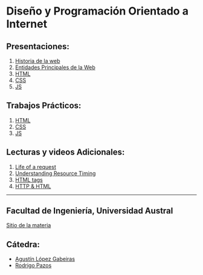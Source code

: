 <!-- https://docs.github.com/es/pages/setting-up-a-github-pages-site-with-jekyll/testing-your-github-pages-site-locally-with-jekyll -->
# Diseño y Programación Orientado a Internet

## Presentaciones:

1. [Historia de la web](history)
2. [Entidades Principales de la Web](entities)
3. [HTML](html)
4. [CSS](https://docs.google.com/presentation/d/1JdnY5TeHZlFTRQZf4UGqXoW4w7UM0i8T6kAlwHrgmK8/edit)
5. [JS](https://docs.google.com/presentation/d/1P-Jf6gOVHsLrgL1TpIcoGhiRM6qTxD6tzC95hpJ9dAw/edit)
<!--6. [Reactive](reactive) -->
<!--?. [Structured Data](structured-data) -->

## Trabajos Prácticos:

1. [HTML](practice/html)
2. [CSS](practice/styles)
3. [JS](practice/js)
<!-- 3. [JS](practice/js)  -->
<!-- 4. [JS++](practice/js++) -->
<!-- 5. [Scrapping](practice/scrapping) -->
<!-- 6. [Reactive](practice/reactive) -->
<!-- 7. [RestApi](practice/restapi) -->
<!-- 8. [Serverless](practice/serverless) -->
<!-- 9. [Batalla Naval](practice/papoy) -->
<!-- ?. [Visualization](practice/visualization) -->


<!-- ## Presentaciones -->
<!-- 1. Webpack & babel -->
<!-- 2. ReactJs, Angular 2, Polymer -->
<!-- 3. Styling steroids (less, sass, scss) and frameworks (Pure, Bootstrap, Bulma). -->
<!-- 4. Unit testing with Jest and E2E testing with Webdriver -->
<!-- 5. Play, Nodejs+Express, AkkaHttp, Micronaut, Spring Boot -->
<!-- 6. Benchmarking tools and best practices -->
<!-- 7. Rxjs -->
<!-- 8. GraphQL -->
<!-- 9. Cloud service -->

## Lecturas y videos Adicionales:

1. [Life of a request](http://igoro.com/archive/what-really-happens-when-you-navigate-to-a-url)
2. [Understanding Resource Timing](https://developers.google.com/web/tools/chrome-devtools/network-performance/understanding-resource-timing)
2. [HTML tags](http://www.w3schools.com/tags)
3. [HTTP & HTML](https://www.youtube.com/watch?v=kBXQZMmiA4s)
<!-- 3. [To close or not to close](http://www.colorglare.com/2014/02/03/to-close-or-not-to-close.html) -->
<!-- 4. [REST API best practices](https://www.merixstudio.com/blog/best-practices-rest-api-development/) -->

---

## Facultad de Ingeniería, Universidad Austral

[Sitio de la materia](http://facultaddeingenieria.github.io/dpoi)

## Cátedra:

* [Agustín López Gabeiras](//github.com/agustinlg)
* [Rodrigo Pazos](//github.com/RodPazos)
